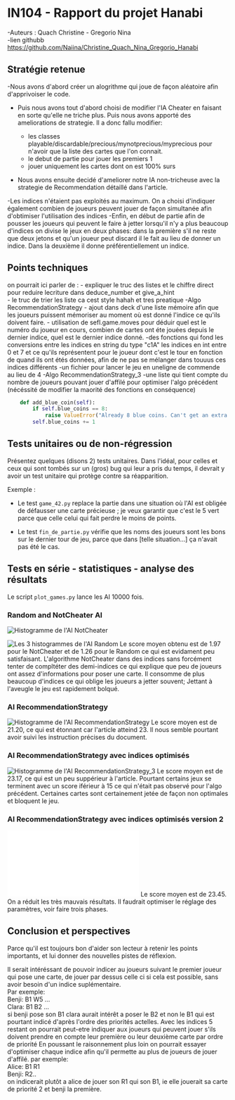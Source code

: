# IN104 - Rapport du projet Hanabi

-Auteurs : Quach Christine - Gregorio Nina    
-lien githubb https://github.com/Naiina/Christine_Quach_Nina_Gregorio_Hanabi

## Stratégie retenue
-Nous avons d'abord créer un alogrithme qui joue de façon aléatoire afin d'apprivoiser le code.
- Puis nous avons tout d'abord choisi de modifier l'IA Cheater en faisant en sorte qu'elle ne triche plus.
Puis nous avons apporté des ameliorations de strategie. Il a donc fallu modifier:
	- les classes playable/discardable/precious/mynotprecious/myprecious pour n'avoir que la liste des cartes que l'on connait.
	- le debut de partie pour jouer les premiers 1 
	- jouer uniquement les cartes dont on est 100% surs

- Nous avons ensuite decidé d'ameliorer notre IA non-tricheuse avec la strategie de Recommendation détaillé dans l'article.
	
-Les indices n'étaient pas exploités au maximum. On a choisi d'indiquer également combien de joueurs peuvent jouer de façon simultanée afin d'obtimiser l'utilisation des indices
-Enfin, en début de partie afin de pousser les joueurs qui peuvent le faire à jetter lorsqu'il n'y a plus beaucoup d'indices on divise le jeux en deux phases: dans la première s'il ne reste que deux jetons et qu'un joueur peut discard il le fait au lieu de donner un indice. Dans la deuxième il donne préférentiellement un indice.


## Points techniques
 on pourrait ici parler de :
 	- expliquer le truc des listes et le chiffre direct pour reduire lecriture dans deduce_number et give_a_hint  
 	- le truc de trier les liste ca cest style hahah et tres preatique 
-Algo RecommendationStrategy
 	- ajout dans deck d'une liste mémoire afin que les joueurs puissent mémoriser au moment où est donné l'indice ce qu'ils doivent faire.
	- utilisation de sefl.game.moves pour déduir quel est le numéro du joueur en cours, combien de cartes ont éte jouées depuis le dernier indice, quel est le dernier indice donné.
	-des fonctions qui fond les conversions entre les indices en string du type "c1A" les indices en int entre 0 et 7 et ce qu'ils représentent pour le joueur dont c'est le tour en fonction de quand ils ont étés données, afin de ne pas se mélanger dans touuus ces indices différents
	-un fichier pour lancer le jeu en uneligne de commende au lieu de 4
-Algo RecommendationStrategy_3
	-une liste qui tient compte du nombre de joueurs pouvant jouer d'affilé pour optimiser l'algo précédent (nécéssité de modifier la maorité des fonctions en conséquence)

	
```python
    def add_blue_coin(self):
        if self.blue_coins == 8:
            raise ValueError("Already 8 blue coins. Can't get an extra one.")
        self.blue_coins += 1

```


## Tests unitaires ou de non-régression

Présentez quelques (disons 2) tests unitaires.
Dans l'idéal, pour celles et ceux qui sont tombés sur un (gros) bug qui leur a pris du temps, il devrait y avoir un test unitaire qui protège contre sa réapparition.

Exemple :

- Le test `game_42.py` replace la partie dans une situation où l'AI est obligée de défausser une carte précieuse ; je veux garantir que c'est le 5 vert parce que celle celui qui fait perdre le moins de points.

- Le test `fin_de_partie.py` vérifie que les noms des joueurs sont les bons sur le dernier tour de jeu, parce que dans [telle situation...] ça n'avait pas été le cas.



## Tests en série - statistiques - analyse des résultats

Le script `plot_games.py` lance les AI 10000 fois.

 ### Random and NotCheater AI






![Histogramme de l'AI NotCheater](src/hanabi/NotCheater_10000.png)


![Les 3 histogrammes de l'AI Random](src/hanabi/Random_10000.png)
Le score moyen obtenu est de 1.97 pour le NotCheater et de 1.26 pour le Random ce qui est evidament peu satisfaisant. L'algorithme NotCheater dans des indices sans forcément tenter de compltéter des demi-indices ce qui explique que peu de joueurs ont assez d'informations pour poser une carte. Il consomme de plus beaucoup d'indices ce qui oblige les joueurs a jetter souvent; Jettant à l'aveugle le jeu est rapidement bolqué. 

### AI RecommendationStrategy 

![Histogramme de l'AI RecommendationStrategy](src/hanabi/RecommendationStrategy_10000.png)
Le score moyen est de 21.20, ce qui est étonnant car l'article atteind 23. Il nous semble pourtant avoir suivi les instruction précises du document. 

### AI RecommendationStrategy avec indices optimisés
![Histogramme de l'AI RecommendationStrategy_3](src/hanabi/RecommendationStrategy_3)
Le score moyen est de 23.17, ce qui est un peu suppérieur à l'article. Pourtant certains jeux se terminent avec un score iférieur à 15 ce qui n'était pas observé pour l'algo précédent. Certaines cartes sont certainement jetée de façon non optimales et bloquent le jeu. 


### AI RecommendationStrategy avec indices optimisés version 2
![Histogramme de l'AI RecommendationStrategy_4](src/hanabi/RecommendationStrategy_4.py)
Le score moyen est de 23.45. On a réduit les très mauvais résultats. Il faudrait optimiser le réglage des paramètres, voir faire trois phases.

## Conclusion et perspectives

Parce qu'il est toujours bon d'aider son lecteur à retenir les points importants,
et lui donner des nouvelles pistes de réflexion.    

Il serait intéréssant de pouvoir indicer au joueurs suivant le premier joueur qui pose une carte, de jouer par dessus celle ci si cela est possible, sans avoir besoin d'un indice suplémentaire.    
Par exemple:    
Benji: B1 W5 ...    
Clara: B1 B2 ...    
si benji pose son B1 clara aurait intérêt a poser le B2 et non le B1 qui est pourtant indicé d'après l'ordre des priorités actelles. Avec les indices 5 restant on pourrait peut-etre indiquer aux joueurs qui peuvent jouer s'ils doivent prendre en compte leur première ou leur deuxième carte par ordre de priorité
En poussant le raisonnement plus loin on pourrait essayer d'optimiser chaque indice afin qu'il permette au plus de joueurs de jouer d'affilé. par exemple:   
Alice: B1 R1    
Benji: R2..    
on indicerait plutôt a alice de jouer son R1 qui son B1, ie elle jouerait sa carte de priorité 2 et benji la première.
